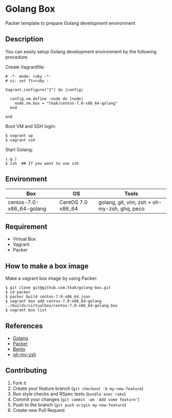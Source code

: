 Golang Box
==========

Packer template to prepare Golang development environment

## Description

You can easily setup Golang development environment by the following procedure.

Create Vagrantfile:

```
# -*- mode: ruby -*-
# vi: set ft=ruby :

Vagrant.configure("2") do |config|

  config.vm.define :node do |node|
    node.vm.box = "tkak/centos-7.0-x86_64-golang"
  end

end
```

Boot VM and SSH login:

```
$ vagrant up
$ vagrant ssh
```

Start Golang:

```
i.g.)
$ zsh  ## If you want to use zsh
```


## Environment

|Box                     |OS               |Tools                                       |
|------------------------|-----------------|--------------------------------------------|
|centos-7.0-x86_64-golang|CentOS 7.0 x86_64|golang, git, vim, zsh + oh-my-zsh, ghq, peco|


## Requirement

* Virtual Box
* Vagrant
* Packer


## How to make a box image

Make a vagrant box image by using Packer:

```
$ git clone git@github.com:tkak/golang-box.git
$ cd packer
$ packer build centos-7.0-x86_64.json
$ vagrant box add centos-7.0-x86_64-golang ../builds/virtualbox/centos-7.0-x86_64-golang.box
$ vagrant box list
```


## References

* [Golang](https://golang.org/)
* [Packer](http://www.packer.io/)
* [Bento](https://github.com/opscode/bento)
* [oh-my-zsh](https://github.com/robbyrussell/oh-my-zsh)


## Contributing

1. Fork it
2. Create your feature branch (`git checkout -b my-new-feature`)
3. Run style checks and RSpec tests (`bundle exec rake`)
4. Commit your changes (`git commit -am 'Add some feature'`)
5. Push to the branch (`git push origin my-new-feature`)
6. Create new Pull Request

